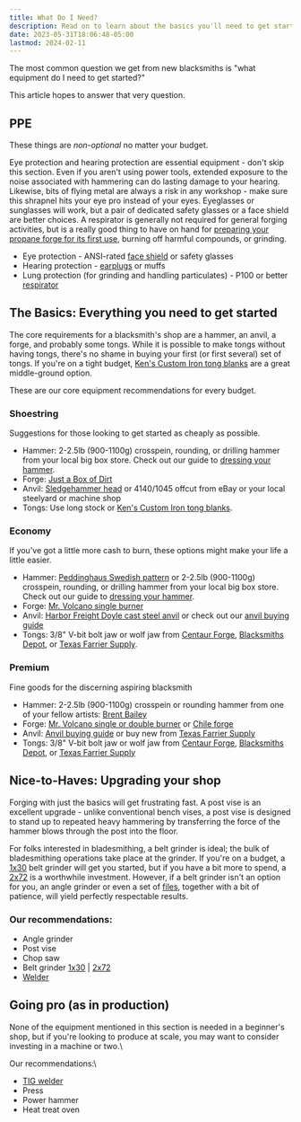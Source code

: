 ```yaml
---
title: What Do I Need?
description: Read on to learn about the basics you'll need to get started on your blacksmithing journey.
date: 2023-05-31T18:06:48-05:00
lastmod: 2024-02-11
---
```

The most common question we get from new blacksmiths is "what equipment do I need to get started?"

This article hopes to answer that very question.

## PPE

These things are *non-optional* no matter your budget.

Eye protection and hearing protection are essential equipment - don't skip this section. Even if you aren't using power tools, extended exposure to the noise associated with hammering can do lasting damage to your hearing. Likewise, bits of flying metal are always a risk in any workshop - make sure this shrapnel hits your eye pro instead of your eyes. Eyeglasses or sunglasses will work, but a pair of dedicated safety glasses or a face shield are better choices. A respirator is generally not required for general forging activities, but is a really good thing to have on hand for [preparing your propane forge for its first use][how to line your forge], burning off harmful compounds, or grinding.

* Eye protection - ANSI-rated [face shield][] or safety glasses
* Hearing protection - [earplugs][] or muffs
* Lung protection (for grinding and handling particulates) - P100 or better [respirator][]

## The Basics: Everything you need to get started

The core requirements for a blacksmith's shop are a hammer, an anvil, a forge, and probably some tongs. While it is possible to make tongs without having tongs, there's no shame in buying your first (or first several) set of tongs. If you're on a tight budget, [Ken's Custom Iron tong blanks][] are a great middle-ground option.

These are our core equipment recommendations for every budget.

### Shoestring

Suggestions for those looking to get started as cheaply as possible.

* Hammer: 2-2.5lb (900-1100g) crosspein, rounding, or drilling hammer from your local big box store. Check out our guide to [dressing your hammer][].
* Forge: [Just a Box of Dirt][jabod]
* Anvil: [Sledgehammer head][sledgehammer anvil] or 4140/1045 offcut from eBay or your local steelyard or machine shop
* Tongs: Use long stock or [Ken's Custom Iron tong blanks][].

### Economy

If you've got a little more cash to burn, these options might make your life a little easier.

* Hammer: [Peddinghaus Swedish pattern][] or 2-2.5lb (900-1100g) crosspein, rounding, or drilling hammer from your local big box store. Check out our guide to [dressing your hammer][].
* Forge: [Mr. Volcano single burner][Mr. Volcano forge]
* Anvil: [Harbor Freight Doyle cast steel anvil][] or check out our [anvil buying guide][]
* Tongs: 3/8" V-bit bolt jaw or wolf jaw from [Centaur Forge][], [Blacksmiths Depot][], or [Texas Farrier Supply][].

### Premium

Fine goods for the discerning aspiring blacksmith

* Hammer: 2-2.5lb (900-1100g) crosspein or rounding hammer from one of your fellow artists: [Brent Bailey][]
* Forge: [Mr. Volcano single or double burner][Mr. Volcano forge] or [Chile forge][]
* Anvil: [Anvil buying guide][] or buy new from [Texas Farrier Supply][]
* Tongs: 3/8" V-bit bolt jaw or wolf jaw from [Centaur Forge][], [Blacksmiths Depot][], or [Texas Farrier Supply][]

## Nice-to-Haves: Upgrading your shop
Forging with just the basics will get frustrating fast. A post vise is an excellent upgrade - unlike conventional bench vises, a post vise is designed to stand up to repeated heavy hammering by transferring the force of the hammer blows through the post into the floor.

For folks interested in bladesmithing, a belt grinder is ideal; the bulk of bladesmithing operations take place at the grinder. If you're on a budget, a [1x30][] belt grinder will get you started, but if you have a bit more to spend, a [2x72][] is a worthwhile investment. However, if a belt grinder isn't an option for you, an angle grinder or even a set of [files][Pferd files], together with a bit of patience, will yield perfectly respectable results.

### Our recommendations:

* Angle grinder
* Post vise
* Chop saw
* Belt grinder [1x30][] | [2x72][]
* [Welder][]

## Going pro (as in production)
None of the equipment mentioned in this section is needed in a beginner's shop, but if you're looking to produce at scale, you may want to consider investing in a machine or two.\

Our recommendations:\
* [TIG welder][]
* Press
* Power hammer
* Heat treat oven

[jabod]: /pages/equipment/jabod
[Harbor Freight Doyle cast steel anvil]: https://www.harborfreight.com/65-lb-cast-steel-anvil-58924.html
[Ken's Custom Iron tong blanks]: https://kensironstore.com/collections/quick-tongs
[Mr. Volcano forge]: https://mrvolcano.com/collections/the-forge
[Chile forge]: https://chileforge.com/
[sledgehammer anvil]: /pages/equipment/sledgehammer_anvil
[dressing your hammer]: /pages/equipment/hammer_dressing
[Centaur Forge]: https://www.centaurforge.com
[Blacksmiths Depot]: https://www.blacksmithsdepot.com
[Texas Farrier Supply]: https://www.texasfarriersupply.com
[Anvil buying guide]: /pages/equipment/anvil_buying_guide
[how to line your forge]: /pages/equipment/forge_lining
[earplugs]: https://www.amazon.com/Eargasm-Musicians-Motorcycles-Sensitivity-Conditions/dp/B019M576XW
[respirator]: https://www.amazon.com/3M-Facepiece-Respirator-6291-Particulate/dp/B000FTEDMM
[face shield]: https://www.grainger.com/product/HONEYWELL-UVEX-Ratchet-Face-Shield-Assembly-4RB55
[Brent Bailey]: https://www.brentbaileyforge.com/shop
[Welder]: https://www.harborfreight.com/easy-flux-125-amp-welder-57861.html
[TIG welder]: https://ahpwelds.com/
[1x30]: https://www.harborfreight.com/1-in-x-30-in-belt-sander-61728.html
[2x72]: https://reederproducts.com/
[Pferd files]: https://us.pferd.com/en/products/files
[Peddinghaus Swedish pattern]: https://www.riogrande.com/product/peddinghaus-swedish-pattern-forging-hammer-2.2-lbs/112427GP/?code=112427
